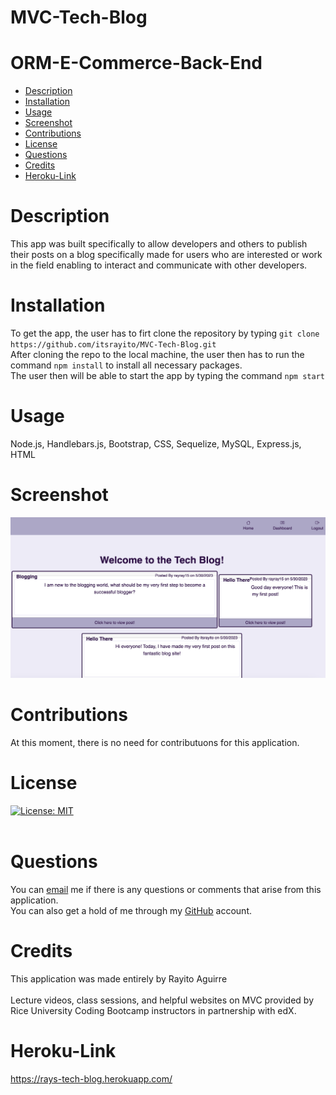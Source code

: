 # MVC-Tech-Blog
# ORM-E-Commerce-Back-End
- [Description](#description)
- [Installation](#installation)
- [Usage](#usage)
- [Screenshot](#screenshot)
- [Contributions](#contributions)
- [License](#license)
- [Questions](#license)
- [Credits](#credits)
- [Heroku-Link](#Heroku-Link)

# Description
This app was built specifically to allow developers and others to publish their posts on a blog specifically made for users who are interested or work in the field enabling to interact and communicate with other developers.<br>

# Installation
To get the app, the user has to firt clone the repository by typing `git clone https://github.com/itsrayito/MVC-Tech-Blog.git` <br>
After cloning the repo to the local machine, the user then has to run the command `npm install` to install all necessary packages. <br>
The user then will be able to start the app by typing the command `npm start` <br>

# Usage
Node.js, Handlebars.js, Bootstrap, CSS, Sequelize, MySQL, Express.js, HTML <br>

# Screenshot
![Alt text](Assets/mvcapp.png) <br>
# Contributions
At this moment, there is no need for contributuons for this application.<br>

# License
[![License: MIT](https://img.shields.io/badge/License-MIT-yellow.svg)](https://opensource.org/license/MIT) <br><br>

# Questions
You can [email](rayito.aguirre94@gmail.com) me if there is any questions or comments that arise from this application.<br>
You can also get a hold of me through my [GitHub](https://github.com/itsrayito) account.

# Credits
This application was made entirely by Rayito Aguirre <br><br>
Lecture videos, class sessions, and helpful websites on MVC provided by Rice University Coding Bootcamp instructors in partnership with edX.<br>

# Heroku-Link
https://rays-tech-blog.herokuapp.com/

